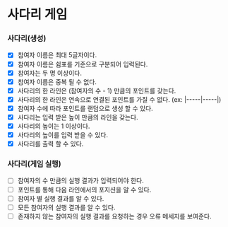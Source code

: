 # 사다리 게임
### 사다리(생성)
- [x] 참여자 이름은 최대 5글자이다.
- [x] 참여자 이름은 쉼표를 기준으로 구분되어 입력된다.
- [x] 참여자는 두 명 이상이다.
- [x] 참여자 이름은 중복 될 수 없다. 
- [x] 사다리의 한 라인은 (참여자의 수 - 1) 만큼의 포인트를 갖는다. 
- [x] 사다리의 한 라인은 연속으로 연결된 포인트를 가질 수 없다. (ex: |-----|-----|)
- [x] 참여자 수에 따라 포인트를 랜덤으로 생성 할 수 있다. 
- [x] 사다리는 입력 받은 높이 만큼의 라인을 갖는다.
- [x] 사다리의 높이는 1 이상이다. 
- [x] 사다리의 높이를 입력 받을 수 있다.
- [x] 사다리를 출력 할 수 있다.

### 사다리(게임 실행)
- [ ] 참여자의 수 만큼의 실행 결과가 입력되어야 한다.
- [ ] 포인트를 통해 다음 라인에서의 포지션을 알 수 있다.
- [ ] 참여자 별 실행 결과를 알 수 있다.
- [ ] 모든 참여자의 실행 결과를 알 수 있다.
- [ ] 존재하지 않는 참여자의 실행 결과를 요청하는 경우 오류 메세지를 보여준다.
